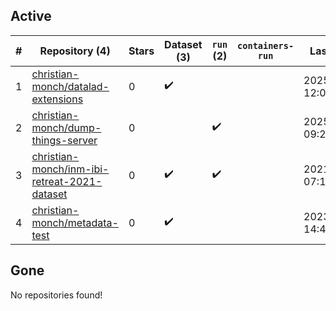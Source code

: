 ## Active
| # | Repository (4) | Stars | Dataset (3) | `run` (2) | `containers-run` | Last Modified |
| --- | --- | --- | --- | --- | --- | --- |
| 1 | [christian-monch/datalad-extensions](https://github.com/christian-monch/datalad-extensions) | 0 | :heavy_check_mark: |  |  | 2025-08-23 12:07:08+00:00 |
| 2 | [christian-monch/dump-things-server](https://github.com/christian-monch/dump-things-server) | 0 |  | :heavy_check_mark: |  | 2025-08-26 09:29:33+00:00 |
| 3 | [christian-monch/inm-ibi-retreat-2021-dataset](https://github.com/christian-monch/inm-ibi-retreat-2021-dataset) | 0 | :heavy_check_mark: | :heavy_check_mark: |  | 2021-09-28 07:17:50+00:00 |
| 4 | [christian-monch/metadata-test](https://github.com/christian-monch/metadata-test) | 0 | :heavy_check_mark: |  |  | 2023-02-24 14:46:41+00:00 |

## Gone
No repositories found!
